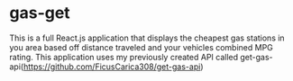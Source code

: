 # gas-get
This is a full React.js application that displays the cheapest gas stations in you area based off distance traveled and your vehicles combined MPG rating. This application uses my previously created API called get-gas-api(https://github.com/FicusCarica308/get-gas-api)
